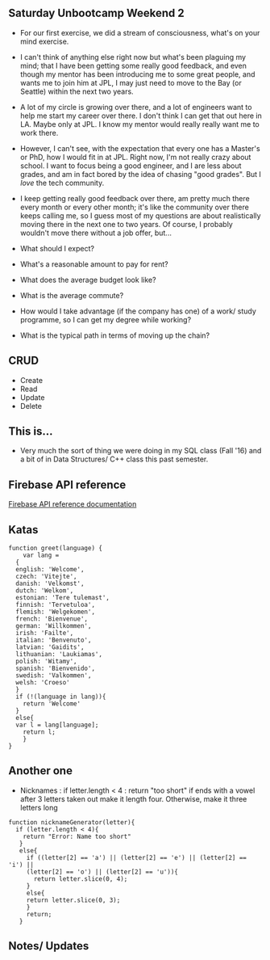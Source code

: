 ## Saturday Unbootcamp Weekend 2

- For our first exercise, we did a stream of consciousness,
  what's on your mind exercise.
  
- I can't think of anything else right now 
  but what's been plaguing my mind; 
  that I have been getting some really good feedback,
  and even though my mentor has been introducing me 
  to some great people, and wants me to join him at JPL,
  I may just need to move to the Bay (or Seattle)
  within the next two years.
  
- A lot of my circle is growing over there, 
  and a lot of engineers want to help me start my 
  career over there. I don't think I can get that out here
  in LA. Maybe only at JPL. I know my mentor would really
  really want me to work there.
  
- However, I can't see, with the expectation that every one 
  has a Master's or PhD, how I would fit in at JPL. 
  Right now, I'm not really crazy about school. 
  I want to focus being a good engineer,
  and I are less about grades, and am in fact
  bored by the idea of chasing "good grades".
  But I *love* the tech community. 

- I keep getting really good feedback over there,
  am pretty much there every month or every other month; 
  it's like the community over there keeps calling me,
  so I guess most of my questions are about realistically 
  moving there in the next one to two years.
  Of course, I probably wouldn't move there without a job
  offer, but...
  
- What should I expect?
- What's a reasonable amount to pay for rent?
- What does the average budget look like?
- What is the average commute?
- How would I take advantage (if the company has one)
  of a work/ study programme, so I can get my degree
  while working?
- What is the typical path in terms of moving up the chain?
   

## CRUD
- Create 
- Read
- Update
- Delete

## This is...

- Very much the sort of thing we were doing in my SQL class (Fall '16)
  and a bit of in Data Structures/ C++ class this past semester.
  
## Firebase API reference 

[Firebase API reference documentation](https://firebase.google.com/docs/reference/)

## Katas

```
function greet(language) {
	var lang = 
  {
  english: 'Welcome',
  czech: 'Vitejte',
  danish: 'Velkomst',
  dutch: 'Welkom',
  estonian: 'Tere tulemast',
  finnish: 'Tervetuloa',
  flemish: 'Welgekomen',
  french: 'Bienvenue',
  german: 'Willkommen',
  irish: 'Failte',
  italian: 'Benvenuto',
  latvian: 'Gaidits',
  lithuanian: 'Laukiamas',
  polish: 'Witamy',
  spanish: 'Bienvenido',
  swedish: 'Valkommen',
  welsh: 'Croeso'
  }
  if (!(language in lang)){
    return 'Welcome'
  } 
  else{
  var l = lang[language];
    return l;
    }
}
```

## Another one

- Nicknames : if letter.length < 4 :
  return "too short"
  if ends with a vowel after 3 letters taken out
  make it length four.
  Otherwise, make it three letters long
  
```
function nicknameGenerator(letter){
  if (letter.length < 4){
    return "Error: Name too short"
   }
   else{
     if ((letter[2] == 'a') || (letter[2] == 'e') || (letter[2] == 'i') ||
     (letter[2] == 'o') || (letter[2] == 'u')){
       return letter.slice(0, 4);
     }
     else{
     return letter.slice(0, 3);
     }
     return;
   }
```

## Notes/ Updates
